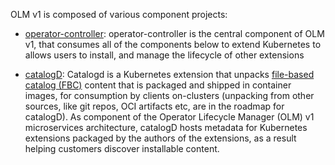 OLM v1 is composed of various component projects: 

* [operator-controller](https://github.com/operator-framework/operator-controller): operator-controller is the central component of OLM v1, that consumes all of the components below to extend Kubernetes to allows users to install, and manage the lifecycle of other extensions

* [catalogD](https://github.com/operator-framework/catalogd): Catalogd is a Kubernetes extension that unpacks [file-based catalog (FBC)](https://olm.operatorframework.io/docs/reference/file-based-catalogs/#docs) content that is packaged and shipped in container images, for consumption by clients on-clusters (unpacking from other sources, like git repos, OCI artifacts etc, are in the roadmap for catalogD). As component of the Operator Lifecycle Manager (OLM) v1 microservices architecture, catalogD hosts metadata for Kubernetes extensions packaged by the authors of the extensions, as a result helping customers discover installable content.
